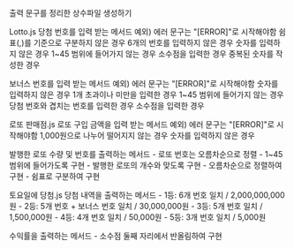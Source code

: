 출력 문구를 정리한 상수파일 생성하기

Lotto.js
당첨 번호를 입력 받는 메서드
    예외)
    에러 문구는 "[ERROR]"로 시작해야함
    쉼표(,)를 기준으로 구분하지 않은 경우
    6개의 번호를 입력하지 않은 경우
    숫자를 입력하지 않은 경우
    1~45 범위에 들어가지 않는 경우
    소수점을 입력한 경우
    중복된 숫자를 작성한 경우

보너스 번호를 입력 받는 메서드
    예외)
    에러 문구는 "[ERROR]"로 시작해야함
    숫자를 입력하지 않은 경우
    1개 초과이나 미만을 입력한 경우
    1~45 범위에 들어가지 않는 경우
    당첨 번호와 겹치는 번호를 입력한 경우
    소수점을 입력한 경우

로또 판매점.js
로또 구입 금액을 입력 받는 메서드
    예외)
    에러 문구는 "[ERROR]"로 시작해야함
    1,000원으로 나누어 떨어지지 않는 경우
    숫자를 입력하지 않은 경우

발행한 로또 수량 및 번호를 출력하는 메서드 
    - 로또 번호는 오름차순으로 정렬
    - 1~45 범위에 들어가도록 구현
    - 발행한 로또의 개수와 맞도록 구현
    - 오름차순으로 정렬하여 구현
    - 쉼표로 구분하여 구현

토요일에 당첨.js
당첨 내역을 출력하는 메서드
    - 1등: 6개 번호 일치 / 2,000,000,000원
    - 2등: 5개 번호 + 보너스 번호 일치 / 30,000,000원
    - 3등: 5개 번호 일치 / 1,500,000원
    - 4등: 4개 번호 일치 / 50,000원
    - 5등: 3개 번호 일치 / 5,000원

수익률을 출력하는 메서드
    - 소수점 둘째 자리에서 반올림하여 구현
